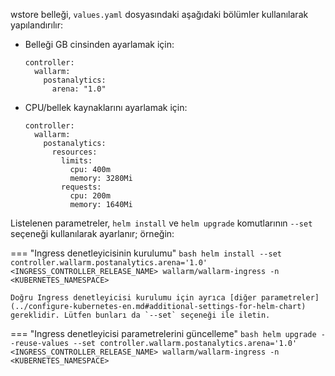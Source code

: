 wstore belleği, `values.yaml` dosyasındaki aşağıdaki bölümler kullanılarak yapılandırılır:

* Belleği GB cinsinden ayarlamak için:
    ```
    controller:
      wallarm:
        postanalytics:
          arena: "1.0"
    ```

* CPU/bellek kaynaklarını ayarlamak için:
    ```
    controller:
      wallarm:
        postanalytics:
          resources:
            limits:
              cpu: 400m
              memory: 3280Mi
            requests:
              cpu: 200m
              memory: 1640Mi
    ```

Listelenen parametreler, `helm install` ve `helm upgrade` komutlarının `--set` seçeneği kullanılarak ayarlanır; örneğin:

=== "Ingress denetleyicisinin kurulumu"
    ```bash
    helm install --set controller.wallarm.postanalytics.arena='1.0' <INGRESS_CONTROLLER_RELEASE_NAME> wallarm/wallarm-ingress -n <KUBERNETES_NAMESPACE>
    ```

    Doğru Ingress denetleyicisi kurulumu için ayrıca [diğer parametreler](../configure-kubernetes-en.md#additional-settings-for-helm-chart) gereklidir. Lütfen bunları da `--set` seçeneği ile iletin.
=== "Ingress denetleyicisi parametrelerini güncelleme"
    ```bash
    helm upgrade --reuse-values --set controller.wallarm.postanalytics.arena='1.0' <INGRESS_CONTROLLER_RELEASE_NAME> wallarm/wallarm-ingress -n <KUBERNETES_NAMESPACE>
    ```